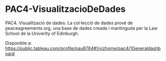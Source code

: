 # PAC4-VisualitzacioDeDades

PAC4. Visualització de dades. La col·lecció de dades prové de peaceagreements.org, una base de dades creada i mantinguda per la Law School de la Univerity of Edinburgh.

Disponible a: https://public.tableau.com/profile/pau8764#!/vizhome/pac4/1Generaldashboard
